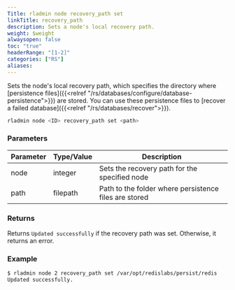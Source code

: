 ```yaml
---
Title: rladmin node recovery_path set
linkTitle: recovery_path
description: Sets a node's local recovery path.
weight: $weight
alwaysopen: false
toc: "true"
headerRange: "[1-2]"
categories: ["RS"]
aliases:
---
```


Sets the node's local recovery path, which specifies the directory where [persistence files]({{<relref "/rs/databases/configure/database-persistence">}}) are stored. You can use these persistence files to [recover a failed database]({{<relref "/rs/databases/recover">}}).

```sh
rladmin node <ID> recovery_path set <path>
```

### Parameters

| Parameter | Type/Value                     | Description                                                                                   |
|-----------|--------------------------------|-----------------------------------------------------------------------------------------------|
| node      | integer                        | Sets the recovery path for the specified node                                            |
| path      | filepath                       | Path to the folder where persistence files are stored                                         |

### Returns

Returns `Updated successfully` if the recovery path was set. Otherwise, it returns an error.

### Example

```sh
$ rladmin node 2 recovery_path set /var/opt/redislabs/persist/redis
Updated successfully.
```
